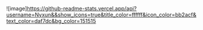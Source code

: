 ![image]https://github-readme-stats.vercel.app/api?username=Nyxun&&show_icons=true&title_color=ffffff&icon_color=bb2acf&text_color=daf7dc&bg_color=151515
